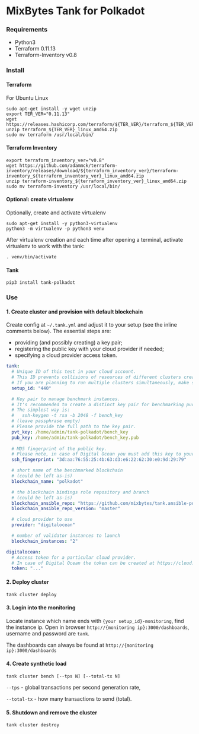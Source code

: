 # MixBytes Tank for Polkadot

### Requirements

- Python3
- Terraform 0.11.13
- Terraform-Inventory v0.8

### Install

#### Terraform

For Ubuntu Linux
```shell
sudo apt-get install -y wget unzip
export TER_VER="0.11.13"
wget https://releases.hashicorp.com/terraform/${TER_VER}/terraform_${TER_VER}_linux_amd64.zip
unzip terraform_${TER_VER}_linux_amd64.zip
sudo mv terraform /usr/local/bin/
```
#### Terraform Inventory
```shell
export terraform_inventory_ver="v0.8"
wget https://github.com/adammck/terraform-inventory/releases/download/${terraform_inventory_ver}/terraform-inventory_${terraform_inventory_ver}_linux_amd64.zip
unzip terraform-inventory_${terraform_inventory_ver}_linux_amd64.zip
sudo mv terraform-inventory /usr/local/bin/
```

#### Optional: create virtualenv

Optionally, create and activate virtualenv

```shell
sudo apt-get install -y python3-virtualenv
python3 -m virtualenv -p python3 venv
```

After virtualenv creation and each time after opening a terminal, activate virtualenv to work with the tank:

```shell
. venv/bin/activate
```

#### Tank
```shell
pip3 install tank-polkadot
```

### Use

#### 1. Create cluster and provision with default blockchain

Create config at `~/.tank.yml` and adjust it to your setup (see the inline comments below).
The essential steps are:
* providing (and possibly creating) a key pair;
* registering the public key with your cloud provider if needed;
* specifying a cloud provider access token.

```yaml
tank:
  # Unique ID of this test in your cloud account.
  # This ID prevents collisions of resources of different clusters created by Tank.
  # If you are planning to run multiple clusters simultaneously, make sure they have different setup_id.
  setup_id: "440"

  # Key pair to manage benchmark instances.
  # It's recommended to create a distinct key pair for benchmarking purposes.
  # The simplest way is:
  #   ssh-keygen -t rsa -b 2048 -f bench_key
  # (leave passphrase empty)
  # Please provide the full path to the key pair.
  pvt_key: /home/admin/tank-polkadot/bench_key
  pub_key: /home/admin/tank-polkadot/bench_key.pub
  
  # MD5 fingerprint of the public key.
  # Please note, in case of Digital Ocean you must add this key to your account at https://cloud.digitalocean.com/account/security (you can also get the fingerprint there).
  ssh_fingerprint: "3d:aa:76:55:25:4b:63:d3:e6:22:62:30:e0:9d:29:79"

  # short name of the benchmarked blockchain
  # (could be left as-is)
  blockchain_name: "polkadot"

  # the blockchain bindings role repository and branch
  # (could be left as-is)
  blockchain_ansible_repo: "https://github.com/mixbytes/tank.ansible-polkadot"
  blockchain_ansible_repo_version: "master"

  # cloud provider to use
  provider: "digitalocean"

  # number of validator instances to launch
  blockchain_instances: "2"

digitalocean:
  # Access token for a particular cloud provider.
  # In case of Digital Ocean the token can be created at https://cloud.digitalocean.com/account/api/tokens.
  token: "..."
```

#### 2. Deploy cluster

```shell
tank cluster deploy
```

#### 3. Login into the monitoring

Locate instance which name ends with `{your setup_id}-monitoring`, find the instance ip.
Open in browser `http://{monitoring ip}:3000/dashboards`, username and password are `tank`.

The dashboards can always be found at `http://{monitoring ip}:3000/dashboards`

#### 4. Create synthetic load

```shell
tank cluster bench [--tps N] [--total-tx N]
```

`--tps` - global transactions per second generation rate,

`--total-tx` - how many transactions to send (total).

#### 5. Shutdown and remove the cluster

```shell
tank cluster destroy
```

